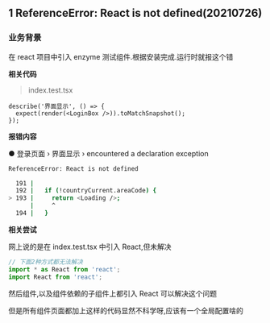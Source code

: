 ## 1 ReferenceError: React is not defined(20210726)

### 业务背景

在 react 项目中引入 enzyme 测试组件.根据安装完成.运行时就报这个错

**相关代码**

> index.test.tsx

```tsx
describe('界面显示', () => {
  expect(render(<LoginBox />)).toMatchSnapshot();
});
```

**报错内容**

● 登录页面 › 界面显示 › encountered a declaration exception

```bash
ReferenceError: React is not defined

  191 |
  192 |   if (!countryCurrent.areaCode) {
> 193 |     return <Loading />;
      |     ^
  194 |   }
```

**相关尝试**

网上说的是在 index.test.tsx 中引入 React,但未解决

```javascript
// 下面2种方式都无法解决
import * as React from 'react';
import React from 'react';
```

然后组件,以及组件依赖的子组件上都引入 React 可以解决这个问题

但是所有组件页面都加上这样的代码显然不科学呀,应该有一个全局配置啥的

